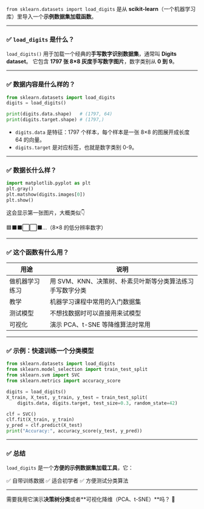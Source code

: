 

`from sklearn.datasets import load_digits` 是从 **scikit-learn**（一个机器学习库）里导入一个**示例数据集加载函数**。

---

### ✅ `load_digits` 是什么？

`load_digits()` 用于加载一个经典的**手写数字识别数据集**，通常叫 **Digits dataset**。
它包含 **1797 张 8×8 灰度手写数字图片**，数字类别从 **0 到 9**。

---

### ✅ 数据内容是什么样的？

```python
from sklearn.datasets import load_digits
digits = load_digits()

print(digits.data.shape)   # (1797, 64)
print(digits.target.shape) # (1797,)
```

* `digits.data` 是特征：1797 个样本，每个样本是一张 8×8 的图展开成长度 64 的向量。
* `digits.target` 是对应标签，也就是数字类别 0-9。

---

### ✅ 数据长什么样？

```python
import matplotlib.pyplot as plt
plt.gray()
plt.matshow(digits.images[0])
plt.show()
```

这会显示第一张图片，大概类似👇

🟦⬛⬛⬜⬜⬛...（8×8 的低分辨率数字）

---

### ✅ 这个函数有什么用？

| 用途      | 说明                               |
| ------- | -------------------------------- |
| 做机器学习练习 | 用 SVM、KNN、决策树、朴素贝叶斯等分类算法练习手写数字分类 |
| 教学      | 机器学习课程中常用的入门数据集                  |
| 测试模型    | 不想找数据时可以直接用来试模型                  |
| 可视化     | 演示 PCA、t-SNE 等降维算法时常用            |

---

### ✅ 示例：快速训练一个分类模型

```python
from sklearn.datasets import load_digits
from sklearn.model_selection import train_test_split
from sklearn.svm import SVC
from sklearn.metrics import accuracy_score

digits = load_digits()
X_train, X_test, y_train, y_test = train_test_split(
    digits.data, digits.target, test_size=0.3, random_state=42)

clf = SVC()
clf.fit(X_train, y_train)
y_pred = clf.predict(X_test)
print("Accuracy:", accuracy_score(y_test, y_pred))
```

---

### ✅ 总结

`load_digits` 是一个**方便的示例数据集加载工具**，它：

✅ 自带训练数据
✅ 适合初学者
✅ 方便测试分类算法

---

需要我用它演示**决策树分类**或者**可视化降维（PCA、t-SNE）**吗？ 🚀
